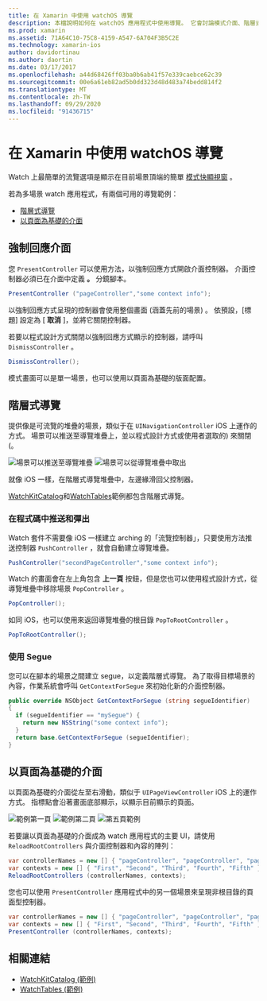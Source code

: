 ```yaml
---
title: 在 Xamarin 中使用 watchOS 導覽
description: 本檔說明如何在 watchOS 應用程式中使用導覽。 它會討論模式介面、階層式導覽和頁面型介面。
ms.prod: xamarin
ms.assetid: 71A64C10-75C8-4159-A547-6A704F3B5C2E
ms.technology: xamarin-ios
author: davidortinau
ms.author: daortin
ms.date: 03/17/2017
ms.openlocfilehash: a44d68426ff03ba0b6ab41f57e339caebce62c39
ms.sourcegitcommit: 00e6a61eb82ad5b0dd323d48d483a74bedd814f2
ms.translationtype: MT
ms.contentlocale: zh-TW
ms.lasthandoff: 09/29/2020
ms.locfileid: "91436715"
---
```

# <a name="working-with-watchos-navigation-in-xamarin"></a>在 Xamarin 中使用 watchOS 導覽

Watch 上最簡單的流覽選項是顯示在目前場景頂端的簡單 [模式快顯視窗](#modal) 。

若為多場景 watch 應用程式，有兩個可用的導覽範例：

- [階層式導覽](#Hierarchical_Navigation)
- [以頁面為基礎的介面](#Page-Based_Interfaces)

<a name="modal"></a>

## <a name="modal-interfaces"></a>強制回應介面

您 `PresentController` 可以使用方法，以強制回應方式開啟介面控制器。 介面控制器必須已在介面中定義 **。** 分鏡腳本。

```csharp
PresentController ("pageController","some context info");
```

以強制回應方式呈現的控制器會使用整個畫面 (涵蓋先前的場景) 。 依預設，[標題] 設定為 [ **取消** ]，並將它關閉控制器。

若要以程式設計方式關閉以強制回應方式顯示的控制器，請呼叫 `DismissController` 。

```csharp
DismissController();
```

模式畫面可以是單一場景，也可以使用以頁面為基礎的版面配置。

<a name="Hierarchical_Navigation"></a>

## <a name="hierarchical-navigation"></a>階層式導覽

提供像是可流覽的堆疊的場景，類似于在 `UINavigationController` iOS 上運作的方式。 場景可以推送至導覽堆疊上，並以程式設計方式或使用者選取的) 來關閉 (。

![場景可以推送至導覽堆疊](navigation-images/hierarchy-1.png) ![場景可以從導覽堆疊中取出](navigation-images/hierarchy-2.png)

就像 iOS 一樣，在階層式導覽堆疊中，左邊緣滑回父控制器。

[WatchKitCatalog](/samples/xamarin/ios-samples/watchos-watchkitcatalog)和[WatchTables](/samples/xamarin/ios-samples/watchos-watchtables)範例都包含階層式導覽。

### <a name="pushing-and-popping-in-code"></a>在程式碼中推送和彈出

Watch 套件不需要像 iOS 一樣建立 arching 的「流覽控制器」，只要使用方法推送控制器 `PushController` ，就會自動建立導覽堆疊。

```csharp
PushController("secondPageController","some context info");
```

Watch 的畫面會在左上角包含 **上一頁** 按鈕，但是您也可以使用程式設計方式，從導覽堆疊中移除場景 `PopController` 。

```csharp
PopController();
```

如同 iOS，也可以使用來返回導覽堆疊的根目錄 `PopToRootController` 。

```csharp
PopToRootController();
```

### <a name="using-segues"></a>使用 Segue

您可以在腳本的場景之間建立 segue，以定義階層式導覽。 為了取得目標場景的內容，作業系統會呼叫 `GetContextForSegue` 來初始化新的介面控制器。

```csharp
public override NSObject GetContextForSegue (string segueIdentifier)
{
  if (segueIdentifier == "mySegue") {
    return new NSString("some context info");
  }
  return base.GetContextForSegue (segueIdentifier);
}
```

<a name="Page-Based_Interfaces"></a>

## <a name="page-based-interfaces"></a>以頁面為基礎的介面

以頁面為基礎的介面從左至右滑動，類似于 `UIPageViewController` iOS 上的運作方式。 指標點會沿著畫面底部顯示，以顯示目前顯示的頁面。

![範例第一頁](navigation-images/paged-1.png) ![範例第二頁](navigation-images/paged-2.png) ![第五頁範例](navigation-images/paged-5.png)

若要讓以頁面為基礎的介面成為 watch 應用程式的主要 UI，請使用 `ReloadRootControllers` 與介面控制器和內容的陣列：

```csharp
var controllerNames = new [] { "pageController", "pageController", "pageController", "pageController", "pageController" };
var contexts = new [] { "First", "Second", "Third", "Fourth", "Fifth" };
ReloadRootControllers (controllerNames, contexts);
```

您也可以使用 `PresentController` 應用程式中的另一個場景來呈現非根目錄的頁面型控制器。

```csharp
var controllerNames = new [] { "pageController", "pageController", "pageController", "pageController", "pageController" };
var contexts = new [] { "First", "Second", "Third", "Fourth", "Fifth" };
PresentController (controllerNames, contexts);
```

## <a name="related-links"></a>相關連結

- [WatchKitCatalog (範例) ](/samples/xamarin/ios-samples/watchos-watchkitcatalog)
- [WatchTables (範例) ](https://developer.xamarin.com//samples/monotouch/watchOS/WatchTables/)
